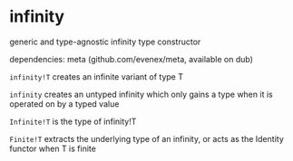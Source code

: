 # infinity
generic and type-agnostic infinity type constructor

dependencies: meta (github.com/evenex/meta, available on dub)

`infinity!T` creates an infinite variant of type T  

`infinity` creates an untyped infinity which only gains a type when it is operated on by a typed value  

`Infinite!T` is the type of infinity!T  

`Finite!T` extracts the underlying type of an infinity, or acts as the Identity functor when T is finite  
